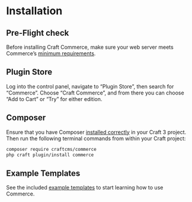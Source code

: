 # Installation

## Pre-Flight check

Before installing Craft Commerce, make sure your web server meets Commerce’s [minimum requirements](requirements.md).

## Plugin Store

Log into the control panel, navigate to “Plugin Store”, then search for “Commerce”. Choose “Craft Commerce”, and from there you can choose “Add to Cart” or “Try” for either edition.

## Composer

Ensure that you have Composer [installed correctly](https://craftcms.com/docs/3.x/installation.html#downloading-with-composer) in your Craft 3 project. Then run the following terminal commands from within your Craft project:

```bash
composer require craftcms/commerce
php craft plugin/install commerce
```

## Example Templates

See the included [example templates](example-templates.md) to start learning how to use Commerce.
